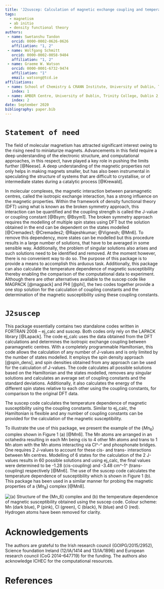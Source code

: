 ```yaml
---
title: 'J2suscep: Calculation of magnetic exchange coupling and temperature dependence of magnetic susceptibility'
tags:
  - magnetism
  - ab initio
  - density functional theory
authors:
 - name: Swetanshu Tandon
   orcid: 0000-0002-0626-0626
   affiliation: "1, 2"
 - name: Wolfgang Schmitt
   orcid: 0000-0002-0058-9404
   affiliation: "1, 2"
 - name: Graeme W. Watson
   orcid: 0000-0001-6732-9474
   affiliation: "1"
   email: watsong@tcd.ie
affiliations:
 - name: School of Chemistry & CRANN Institute, University of Dublin, Trinity College, Dublin 2, Ireland
   index: 1
 - name: AMBER Centre, University of Dublin, Trinity College, Dublin 2, Ireland
   index: 2
date: September 2020
bibliography: paper.bib
---
```


# `Statement of need`

The field of molecular magnetism has attracted significant interest owing 
to the rising need to miniaturize magnets. Advancements in this field 
require a deep understanding of the electronic structure, and computational 
approaches, in this respect, have played a key role in pushing the limits 
further [@Neese]. A deep understanding of the magnetic properties not 
only helps in making magnets smaller, but has also been instrumental in 
speculating the structure of systems that are difficult to crystallise, or 
of intermediate states during a catalytic process [@Krewald].

In molecular complexes, the magnetic interaction between paramagnetic 
centres, called the isotropic exchange interaction, has a strong influence 
on the magnetic properties. Within the framework of density functional 
theory (DFT) using what is known as the broken symmetry approach, this 
interaction can be quantified and the coupling strength is called the 
J-value or coupling constant [@Bsym; @Bsym1]. The broken symmetry approach requires the 
modelling of multiple spin states using DFT but the solution obtained in the 
end can be dependent on the states modelled [@Cremades1; @Cremades2; 
@Rajeshkumar; @Vignesh; @Mn6]. To remove this dependency, more states 
can be modelled but this procedure results in a large number of solutions, 
that have to be averaged in some sensible way. Additionally, the problem of 
singular solutions also arises and such solutions need to be identified and removed. 
At the moment however, there is no convenient way to do so. The purpose of this 
package is to provide a means to accomplish this arduous task. Additionally, 
this package can also calculate the temperature dependence of magnetic 
susceptibility thereby enabling the comparison of the computational data to 
experiment. Although there are other alternatives available to the suscep code 
like MAGPACK [@magpack] and PHI [@phi], the two codes together provide a one stop solution for the 
calculation of coupling constants and the determination of the magnetic susceptibility 
using these coupling constants.


# `J2suscep`

This package essentially contains two standalone codes written in FORTRAN 2008 – 
ej_calc and suscep. Both codes only rely on the LAPACK library [@Lapack]. The 
code ej_calc uses the data obtained from the DFT calculations and determines the 
isotropic exchange coupling between paramagnetic centres. With a completely 
programmable Hamiltonian, this code allows the calculation of any number of 
J-values and is only limited by the number of states modelled. It employs the spin 
density approach [@spin_dens], and spin densities obtained from any approach can be used for the 
calculation of J-values. The code calculates all possible solutions based on the 
Hamiltonian and the states modelled, removes any singular solutions and calculates 
an average set of coupling constants and the standard deviations. Additionally, it 
also calculates the energy of the different spin states relative to each other using 
the coupling constants, for comparison to the original DFT data.

The suscep code calculates the temperature dependence of magnetic susceptibility 
using the coupling constants. Similar to ej_calc, the Hamiltonian is flexible and 
any number of coupling constants can be provided for the calculation of the magnetic 
susceptibility. 

To illustrate the use of this package, we present the example of the {$Mn_6$} complex 
shown in Figure 1 (a) [@Mn6]. The Mn atoms are arranged in an octahedra resulting in 
each Mn being cis to 4 other Mn atoms and trans to 1 Mn atom with the Mn atoms 
interacting via Cl^-^ and phosphonate bridges. One requires 2 J-values 
to account for these cis- and trans- interactions between Mn centres. Modelling of 6 states 
for the calculation of the 2 J-values results in 60 possible solutions and using ej_calc, 
the final values were determined to be -1.28 (cis-coupling) and -3.48 cm^-1^ (trans-coupling) 
respectively [@Mn6]. The use of the suscep code calculates the temperature dependence of 
susceptibility which is shown in Figure 1 (b). This package has been used in a similar manner 
for probing the magnetic properties of a {$Mn_8$} complex [@Mn8].

![(a) Structure of the {$Mn_6$} complex and (b) the temperature dependence of magnetic 
susceptibility obtained using the suscep code. Colour scheme: Mn (dark blue), P (pink), Cl (green), 
C (black), N (blue) and O (red). Hydrogen atoms have been removed for clarity.](plot.tif)


# Acknowledgements

The authors are grateful to the Irish research council (GOIPG/2015/2952), Science foundation 
Ireland (12/IA/1414 and 13/IA/1896) and European research council (CoG 2014–647719) for the funding.
The authors also  acknowledge ICHEC for the computational resources.  


# References
